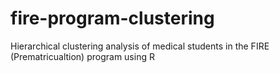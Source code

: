 # fire-program-clustering
Hierarchical clustering analysis of medical students in the FIRE (Prematricualtion) program using R
